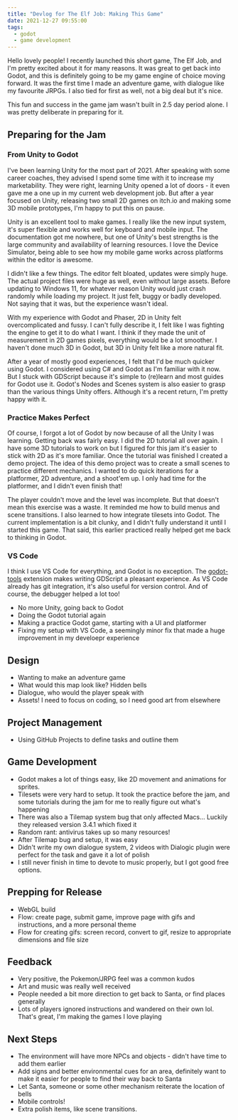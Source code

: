 ```yaml
---
title: "Devlog for The Elf Job: Making This Game"
date: 2021-12-27 09:55:00
tags:
  - godot
  - game development
---
```


Hello lovely people! I recently launched this short game, The Elf Job, and I'm pretty excited about it for many reasons. It was great to get back into Godot, and this is definitely going to be my game engine of choice moving forward. It was the first time I made an adventure game, with dialogue like my favourite JRPGs. I also tied for first as well, not a big deal but it's nice.

This fun and success in the game jam wasn't built in 2.5 day period alone. I was pretty deliberate in preparing for it.

## Preparing for the Jam

### From Unity to Godot

I've been learning Unity for the most part of 2021. After speaking with some career coaches, they advised I spend some time with it to increase my marketability. They were right, learning Unity opened a lot of doors \- it even gave me a one up in my current web development job. But after a year focused on Unity, releasing two small 2D games on itch.io and making some 3D mobile prototypes, I'm happy to put this on pause.

Unity is an excellent tool to make games. I really like the new input system, it's super flexible and works well for keyboard and mobile input. The documentation got me nowhere, but one of Unity's best strengths is the large community and availability of learning resources. I love the Device Simulator, being able to see how my mobile game works across platforms within the editor is awesome.

I didn't like a few things. The editor felt bloated, updates were simply huge. The actual project files were huge as well, even without large assets. Before updating to Windows 11, for whatever reason Unity would just crash randomly while loading my project. It just felt, buggy or badly developed. Not saying that it was, but the experience wasn't ideal.

With my experience with Godot and Phaser, 2D in Unity felt overcomplicated and fussy. I can't fully describe it, I felt like I was fighting the engine to get it to do what I want. I think if they made the unit of measurement in 2D games pixels, everything would be a lot smoother. I haven't done much 3D in Godot, but 3D in Unity felt like a more natural fit.

After a year of mostly good experiences, I felt that I'd be much quicker using Godot. I considered using C# and Godot as I'm familiar with it now. But I stuck with GDScript because it's simple to (re)learn and most guides for Godot use it. Godot's Nodes and Scenes system is also easier to grasp than the various things Unity offers. Although it's a recent return, I'm pretty happy with it.

### Practice Makes Perfect

Of course, I forgot a lot of Godot by now because of all the Unity I was learning. Getting back was fairly easy. I did the 2D tutorial all over again. I have some 3D tutorials to work on but I figured for this jam it's easier to stick with 2D as it's more familiar. Once the tutorial was finished I created a demo project. The idea of this demo project was to create a small scenes to practice different mechanics. I wanted to do quick iterations for a platformer, 2D adventure, and a shoot'em up. I only had time for the platformer, and I didn't even finish that!

The player couldn't move and the level was incomplete. But that doesn't mean this exercise was a waste. It reminded me how to build menus and scene transitions. I also learned to how integrate tilesets into Godot. The current implementation is a bit clunky, and I didn't fully understand it until I started this game. That said, this earlier practiced really helped get me back to thinking in Godot.

### VS Code

I think I use VS Code for everything, and Godot is no exception. The [godot-tools](https://marketplace.visualstudio.com/items?itemName=geequlim.godot-tools) extension makes writing GDScript a pleasant experience. As VS Code already has git integration, it's also useful for version control. And of course, the debugger helped a lot too!

- No more Unity, going back to Godot
- Doing the Godot tutorial again
- Making a practice Godot game, starting with a UI and platformer
- Fixing my setup with VS Code, a seemingly minor fix that made a huge improvement in my develoepr experience

## Design

- Wanting to make an adventure game
- What would this map look like? Hidden bells
- Dialogue, who would the player speak with
- Assets! I need to focus on coding, so I need good art from elsewhere

## Project Management

- Using GitHub Projects to define tasks and outline them

## Game Development

- Godot makes a lot of things easy, like 2D movement and animations for sprites.
- Tilesets were very hard to setup. It took the practice before the jam, and some tutorials during the jam for me to really figure out what's happening
- There was also a Tilemap system bug that only affected Macs... Luckily they released version 3.4.1 which fixed it
- Random rant: antivirus takes up so many resources!
- After Tilemap bug and setup, it was easy
- Didn't write my own dialogue system, 2 videos with Dialogic plugin were perfect for the task and gave it a lot of polish
- I still never finish in time to devote to music properly, but I got good free options.

## Prepping for Release

- WebGL build
- Flow: create page, submit game, improve page with gifs and instructions, and a more personal theme
- Flow for creating gifs: screen record, convert to gif, resize to appropriate dimensions and file size

## Feedback

- Very positive, the Pokemon/JRPG feel was a common kudos
- Art and music was really well received
- People needed a bit more direction to get back to Santa, or find places generally
- Lots of players ignored instructions and wandered on their own lol. That's great, I'm making the games I love playing

## Next Steps

- The environment will have more NPCs and objects - didn't have time to add them earlier
- Add signs and better environmental cues for an area, definitely want to make it easier for people to find their way back to Santa
- Let Santa, someone or some other mechanism reiterate the location of bells
- Mobile controls!
- Extra polish items, like scene transitions.
